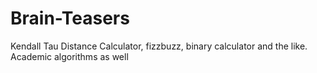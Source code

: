 # Brain-Teasers
Kendall Tau Distance Calculator, fizzbuzz, binary calculator and the like. Academic algorithms as well
